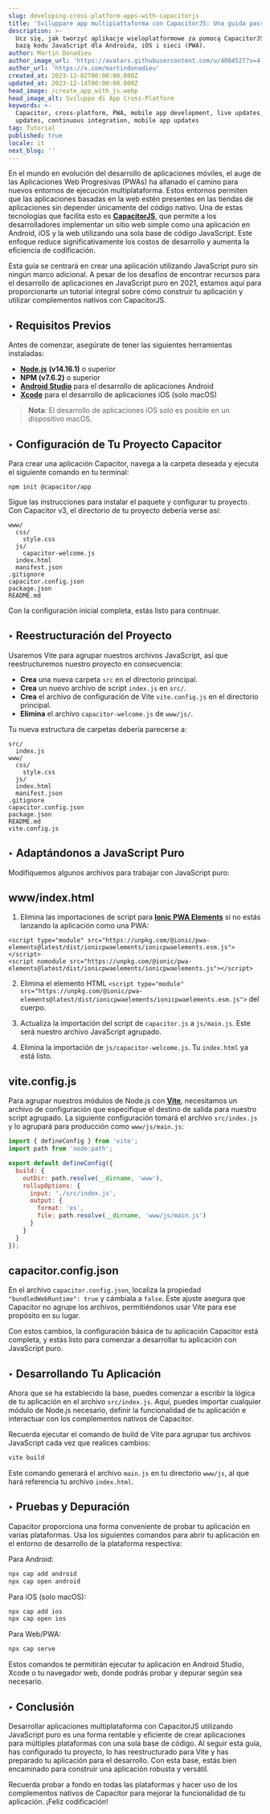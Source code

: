 ```yaml
---
slug: developing-cross-platform-apps-with-capacitorjs
title: 'Sviluppare app multipiattaforma con CapacitorJS: Una guida passo-passo'
description: >-
  Ucz się, jak tworzyć aplikacje wieloplatformowe za pomocą CapacitorJS z jedną
  bazą kodu JavaScript dla Androida, iOS i sieci (PWA).
author: Martin Donadieu
author_image_url: 'https://avatars.githubusercontent.com/u/4084527?v=4'
author_url: 'https://x.com/martindonadieu'
created_at: 2023-12-02T00:00:00.000Z
updated_at: 2023-12-14T00:00:00.000Z
head_image: /create_app_with_js.webp
head_image_alt: Sviluppo di App Cross-Platform
keywords: >-
  Capacitor, cross-platform, PWA, mobile app development, live updates, OTA
  updates, continuous integration, mobile app updates
tag: Tutorial
published: true
locale: it
next_blog: ''
---
```

En el mundo en evolución del desarrollo de aplicaciones móviles, el auge de las Aplicaciones Web Progresivas (PWAs) ha allanado el camino para nuevos entornos de ejecución multiplataforma. Estos entornos permiten que las aplicaciones basadas en la web estén presentes en las tiendas de aplicaciones sin depender únicamente del código nativo. Una de estas tecnologías que facilita esto es [**CapacitorJS**](https://capacitorjs.com/), que permite a los desarrolladores implementar un sitio web simple como una aplicación en Android, iOS y la web utilizando una sola base de código JavaScript. Este enfoque reduce significativamente los costos de desarrollo y aumenta la eficiencia de codificación.

Esta guía se centrará en crear una aplicación utilizando JavaScript puro sin ningún marco adicional. A pesar de los desafíos de encontrar recursos para el desarrollo de aplicaciones en JavaScript puro en 2021, estamos aquí para proporcionarte un tutorial integral sobre cómo construir tu aplicación y utilizar complementos nativos con CapacitorJS.

## ‣ Requisitos Previos

Antes de comenzar, asegúrate de tener las siguientes herramientas instaladas:

- [**Node.js**](https://nodejs.org/en/) **(v14.16.1)** o superior
- **NPM (v7.6.2)** o superior
- [**Android Studio**](https://developer.android.com/studio/) para el desarrollo de aplicaciones Android
- [**Xcode**](https://apps.apple.com/de/app/xcode/id497799835/?mt=12) para el desarrollo de aplicaciones iOS (solo macOS)

> **Nota**: El desarrollo de aplicaciones iOS solo es posible en un dispositivo macOS.

## ‣ Configuración de Tu Proyecto Capacitor

Para crear una aplicación Capacitor, navega a la carpeta deseada y ejecuta el siguiente comando en tu terminal:

```
npm init @capacitor/app
```

Sigue las instrucciones para instalar el paquete y configurar tu proyecto. Con Capacitor v3, el directorio de tu proyecto debería verse así:

```
www/
  css/
    style.css
  js/
    capacitor-welcome.js
  index.html
  manifest.json
.gitignore
capacitor.config.json
package.json
README.md
```

Con la configuración inicial completa, estás listo para continuar.

## ‣ Reestructuración del Proyecto

Usaremos Vite para agrupar nuestros archivos JavaScript, así que reestructuremos nuestro proyecto en consecuencia:

- **Crea** una nueva carpeta `src` en el directorio principal.
- **Crea** un nuevo archivo de script `index.js` en `src/`.
- **Crea** el archivo de configuración de Vite `vite.config.js` en el directorio principal.
- **Elimina** el archivo `capacitor-welcome.js` de `www/js/`.

Tu nueva estructura de carpetas debería parecerse a:

```
src/
  index.js
www/
  css/
    style.css
  js/
  index.html
  manifest.json
.gitignore
capacitor.config.json
package.json
README.md
vite.config.js
```

## ‣ Adaptándonos a JavaScript Puro

Modifiquemos algunos archivos para trabajar con JavaScript puro:

## www/index.html

1. Elimina las importaciones de script para [**Ionic PWA Elements**](https://capacitorjs.com/docs/web/pwa-elements/) si no estás lanzando la aplicación como una PWA:

```
<script type="module" src="https://unpkg.com/@ionic/pwa-elements@latest/dist/ionicpwaelements/ionicpwaelements.esm.js"></script>
<script nomodule src="https://unpkg.com/@ionic/pwa-elements@latest/dist/ionicpwaelements/ionicpwaelements.js"></script>
```

2. Elimina el elemento HTML `<script type="module" src="https://unpkg.com/@ionic/pwa-elements@latest/dist/ionicpwaelements/ionicpwaelements.esm.js">` del cuerpo.

3. Actualiza la importación del script de `capacitor.js` a `js/main.js`. Este será nuestro archivo JavaScript agrupado.

4. Elimina la importación de `js/capacitor-welcome.js`. Tu `index.html` ya está listo.

## vite.config.js

Para agrupar nuestros módulos de Node.js con [**Vite**](https://vitejs.dev/), necesitamos un archivo de configuración que especifique el destino de salida para nuestro script agrupado. La siguiente configuración tomará el archivo `src/index.js` y lo agrupará para producción como `www/js/main.js`:

```javascript
import { defineConfig } from 'vite';
import path from 'node:path';

export default defineConfig({
  build: {
    outDir: path.resolve(__dirname, 'www'),
    rollupOptions: {
      input: './src/index.js',
      output: {
        format: 'es',
        file: path.resolve(__dirname, 'www/js/main.js')
      }
    }
  }
});
```

## capacitor.config.json

En el archivo `capacitor.config.json`, localiza la propiedad `"bundledWebRuntime": true` y cámbiala a `false`. Este ajuste asegura que Capacitor no agrupe los archivos, permitiéndonos usar Vite para ese propósito en su lugar.

Con estos cambios, la configuración básica de tu aplicación Capacitor está completa, y estás listo para comenzar a desarrollar tu aplicación con JavaScript puro.

## ‣ Desarrollando Tu Aplicación

Ahora que se ha establecido la base, puedes comenzar a escribir la lógica de tu aplicación en el archivo `src/index.js`. Aquí, puedes importar cualquier módulo de Node.js necesario, definir la funcionalidad de tu aplicación e interactuar con los complementos nativos de Capacitor.

Recuerda ejecutar el comando de build de Vite para agrupar tus archivos JavaScript cada vez que realices cambios:

```bash
vite build
```

Este comando generará el archivo `main.js` en tu directorio `www/js`, al que hará referencia tu archivo `index.html`.

## ‣ Pruebas y Depuración

Capacitor proporciona una forma conveniente de probar tu aplicación en varias plataformas. Usa los siguientes comandos para abrir tu aplicación en el entorno de desarrollo de la plataforma respectiva:

Para Android:
```bash
npx cap add android
npx cap open android
```

Para iOS (solo macOS):
```bash
npx cap add ios
npx cap open ios
```

Para Web/PWA:
```bash
npx cap serve
```

Estos comandos te permitirán ejecutar tu aplicación en Android Studio, Xcode o tu navegador web, donde podrás probar y depurar según sea necesario.

## ‣ Conclusión

Desarrollar aplicaciones multiplataforma con CapacitorJS utilizando JavaScript puro es una forma rentable y eficiente de crear aplicaciones para múltiples plataformas con una sola base de código. Al seguir esta guía, has configurado tu proyecto, lo has reestructurado para Vite y has preparado tu aplicación para el desarrollo. Con esta base, estás bien encaminado para construir una aplicación robusta y versátil.

Recuerda probar a fondo en todas las plataformas y hacer uso de los complementos nativos de Capacitor para mejorar la funcionalidad de tu aplicación. ¡Feliz codificación!
